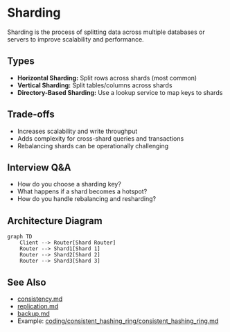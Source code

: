 # Sharding

Sharding is the process of splitting data across multiple databases or servers to improve scalability and performance.

## Types
- **Horizontal Sharding:** Split rows across shards (most common)
- **Vertical Sharding:** Split tables/columns across shards
- **Directory-Based Sharding:** Use a lookup service to map keys to shards

## Trade-offs
- Increases scalability and write throughput
- Adds complexity for cross-shard queries and transactions
- Rebalancing shards can be operationally challenging

## Interview Q&A
- How do you choose a sharding key?
- What happens if a shard becomes a hotspot?
- How do you handle rebalancing and resharding?

## Architecture Diagram
```mermaid
graph TD
    Client --> Router[Shard Router]
    Router --> Shard1[Shard 1]
    Router --> Shard2[Shard 2]
    Router --> Shard3[Shard 3]
```

## See Also
- [consistency.md](./consistency.md)
- [replication.md](./replication.md)
- [backup.md](./backup.md)
- Example: [coding/consistent_hashing_ring/consistent_hashing_ring.md](../../coding/consistent_hashing_ring/consistent_hashing_ring.md)
